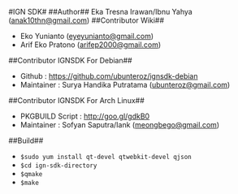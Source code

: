 #IGN SDK#
##Author##
Eka Tresna Irawan/Ibnu Yahya (anak10thn@gmail.com)
##Contributor Wiki##
* Eko Yunianto (eyeyunianto@gmail.com)
* Arif Eko Pratono (arifep2000@gmail.com)

##Contributor IGNSDK For Debian##
* Github : https://github.com/ubunteroz/ignsdk-debian
* Maintainer : Surya Handika Putratama (ubunteroz@gmail.com)

##Contributor IGNSDK For Arch Linux##
* PKGBUILD Script : http://goo.gl/gdkB0
* Maintainer : Sofyan Saputra/Iank (meongbego@gmail.com)

##Build##
* `$sudo yum install qt-devel qtwebkit-devel qjson`
* `$cd ign-sdk-directory`
* `$qmake`
* `$make`
